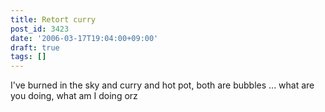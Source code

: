 ```yaml
---
title: Retort curry
post_id: 3423
date: '2006-03-17T19:04:00+09:00'
draft: true
tags: []
---
```


I've burned in the sky and curry and hot pot, both are bubbles ... what are you doing, what am I doing orz
